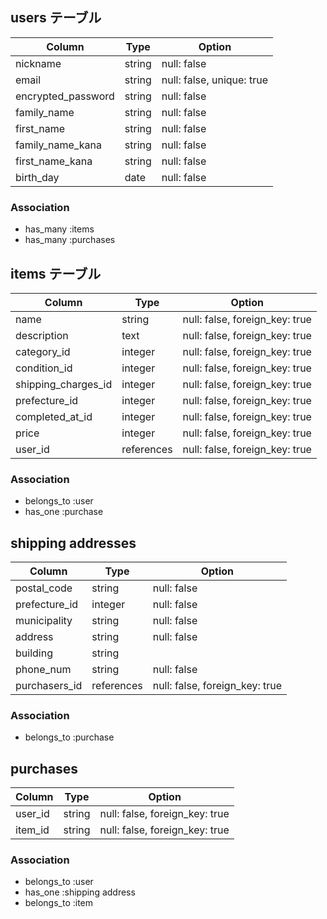 ## users テーブル

| Column             | Type   | Option                    |
| ------------------ | ------ | ------------------------- |
| nickname           | string | null: false               |
| email              | string | null: false, unique: true |
| encrypted_password | string | null: false               |
| family_name        | string | null: false               |
| first_name         | string | null: false               |
| family_name_kana   | string | null: false               |
| first_name_kana    | string | null: false               |
| birth_day          | date   | null: false               |

### Association

- has_many :items
- has_many :purchases

## items テーブル

| Column                          | Type       | Option                         | 
| ------------------------------- | ---------- | ------------------------------ |
| name                            | string     | null: false, foreign_key: true |
| description                     | text       | null: false, foreign_key: true |
| category_id                     | integer    | null: false, foreign_key: true |
| condition_id                    | integer    | null: false, foreign_key: true |
| shipping_charges_id             | integer    | null: false, foreign_key: true |
| prefecture_id                   | integer    | null: false, foreign_key: true |
| completed_at_id                 | integer    | null: false, foreign_key: true |
| price                           | integer    | null: false, foreign_key: true |
| user_id                         | references | null: false, foreign_key: true |

### Association

- belongs_to :user
- has_one :purchase

## shipping addresses

| Column         | Type       | Option                         |
|--------------- |----------- | -------------------------------|
| postal_code    | string     | null: false                    |
| prefecture_id  | integer    | null: false                    |
| municipality   | string     | null: false                    |
| address        | string     | null: false                    |
| building       | string     |                                |
| phone_num      | string     | null: false                    |
| purchasers_id  | references | null: false, foreign_key: true |

### Association

- belongs_to :purchase

## purchases

| Column             | Type   | Option                         |
| ------------------ | -------|--------------------------------|
| user_id            | string | null: false, foreign_key: true |
| item_id            | string | null: false, foreign_key: true |
### Association

- belongs_to :user
- has_one :shipping address
- belongs_to :item

